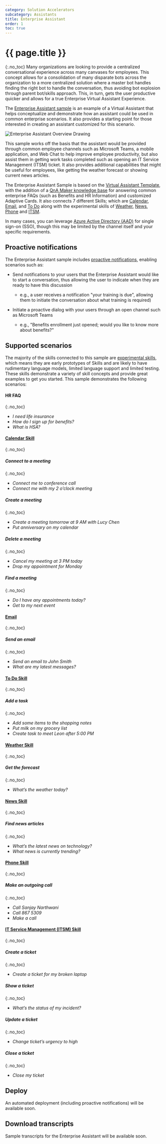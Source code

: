 ```yaml
---
category: Solution Accelerators
subcategory: Assistants
title: Enterprise Assistant
order: 1
toc: true
---
```

# {{ page.title }}
{:.no_toc}
Many organizations are looking to provide a centralized conversational experience across many canvases for employees. This concept allows for a consolidation of many disparate bots across the organization to a more centralized solution where a master bot handles finding the right bot to handle the conversation, thus avoiding bot explosion through parent bot/skills approach. This, in turn, gets the user productive quicker and allows for a true Enterprise Virtual Assistant Experience. 

The [Enterprise Assistant sample]({{site.repo}}/tree/main/samples/csharp/assistants/enterprise-assistant) is an example of a Virtual Assistant that helps conceptualize and demonstrate how an assistant could be used in common enterprise scenarios. It also provides a starting point for those interested in creating an assistant customized for this scenario. 

![Enterprise Assistant Overview Drawing]({{site.baseurl}}/assets/images/EnterpriseAssistantSampleOverview.PNG)

This sample works off the basis that the assistant would be provided through common employee channels such as Microsoft Teams, a mobile application, and Web Chat to help improve employee productivity, but also assist them in getting work tasks completed such as opening an IT Service Management (ITSM) ticket. It also provides additional capabilities that might be useful for employees, like getting the weather forecast or showing current news articles. 

The Enterprise Assistant Sample is based on the [Virtual Assistant Template]({{site.baseurl}}/overview/virtual-assistant-template), with the addition of a [QnA Maker knowledge base](https://docs.microsoft.com/en-us/azure/cognitive-services/qnamaker/concepts/knowledge-base) for answering common enterprise FAQs (such as Benefits and HR Information) and customized Adaptive Cards.  It also connects 7 different Skills; which are [Calendar]({{site.baseurl}}/skills/samples/calendar), [Email]({{site.baseurl}}/skills/samples/email), and [To Do]({{site.baseurl}}/skills/samples/to-do)  along with the experimental skills of [Weather]({{site.baseurl}}/skills/samples/weather), [News]({{site.baseurl}}/skills/samples/news), [Phone]({{site.baseurl}}/skills/samples/phone) and [ITSM]({{site.baseurl}}/skills/samples/itsm). 

In many cases, you can leverage [Azure Active Directory (AAD)](https://azure.microsoft.com/en-us/services/active-directory/) for single sign-on (SSO), though this may be limited by the channel itself and your specific requirements. 


## Proactive notifications

The Enterprise Assistant sample includes [proactive notifications]({{site.baseurl}}/solution-accelerators/tutorials/enable-proactive-notifications/1-intro), enabling scenarios such as:

- Send notifications to your users that the Enterprise Assistant would like to start a conversation, thus allowing the user to indicate when they are ready to have this discussion 
    - e.g., a user receives a notification "your training is due", allowing them to initiate the conversation about what training is required) 

- Initiate a proactive dialog with your users through an open channel such as Microsoft Teams 
    - e.g., "Benefits enrollment just opened; would you like to know more about benefits?"


## Supported scenarios

The majority of the skills connected to this sample are [experimental skills]({{site.baseurl}}/overview/skills/#experimental-skills), which means they are early prototypes of Skills and are likely to have rudimentary language models, limited language support and limited testing. These skills demonstrate a variety of skill concepts and provide great examples to get you started. This sample demonstrates the following scenarios:

#### HR FAQ
{:.no_toc}
- *I need life insurance* 
- *How do I sign up for benefits?* 
- *What is HSA?* 

#### [Calendar Skill]({{site.baseurl}}/skills/samples/calendar) 
{:.no_toc}
##### Connect to a meeting 
{:.no_toc}
- *Connect me to conference call* 
- *Connect me with my 2 o’clock meeting* 

##### Create a meeting 
{:.no_toc}
- *Create a meeting tomorrow at 9 AM with Lucy Chen* 
- *Put anniversary on my calendar* 

##### Delete a meeting 
{:.no_toc}
- *Cancel my meeting at 3 PM today* 
- *Drop my appointment for Monday* 

##### Find a meeting 
{:.no_toc}
- *Do I have any appointments today?* 
- *Get to my next event* 

#### [Email]({{site.baseurl}}/skills/samples/email)
{:.no_toc}
##### Send an email
{:.no_toc}
- *Send an email to John Smith*
- *What are my latest messages?* 

#### [To Do Skill]({{site.baseurl}}/skills/samples/to-do)
{:.no_toc}
##### Add a task 
{:.no_toc}
- *Add some items to the shopping notes* 
- *Put milk on my grocery list* 
- *Create task to meet Leon after 5:00 PM* 

#### [Weather Skill]({{site.baseurl}}/skills/samples/weather)
{:.no_toc}
##### Get the forecast
{:.no_toc}
- *What’s the weather today?* 

#### [News Skill]({{site.baseurl}}/skills/samples/news)
{:.no_toc}
##### Find news articles 
{:.no_toc}
- *What’s the latest news on technology?* 
- *What news is currently trending?* 

#### [Phone Skill]({{site.baseurl}}/skills/samples/phone)
{:.no_toc}
##### Make an outgoing call
{:.no_toc}
- *Call Sanjay Narthwani* 
- *Call 867 5309* 
- *Make a call* 

#### [IT Service Management (ITSM) Skill]({{site.baseurl}}/skills/samples/itsm)
{:.no_toc}
##### Create a ticket 
{:.no_toc}
- *Create a ticket for my broken laptop* 

##### Show a ticket 
{:.no_toc}
- *What’s the status of my incident?* 

##### Update a ticket
{:.no_toc}
- *Change ticket’s urgency to high* 

##### Close a ticket
{:.no_toc}
- *Close my ticket* 

## Deploy

An automated deployment (including proactive notifications) will be available soon.

## Download transcripts

Sample transcripts for the Enterprise Assistant will be available soon.
